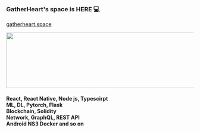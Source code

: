 ### GatherHeart's space is HERE 💻
  [gatherheart.space](http://gatherheart.space)
<p align="center">
  <a href="http://gatherheart.space"><img src="https://cdn.pixabay.com/photo/2017/08/30/01/05/milky-way-2695569_960_720.jpg" height="150" width="1000"></a>
</p>
<h4> React, React Native, Node js, Typescirpt <br />
ML, DL, Pytorch, Flask <br />
Blockchain, Solidity <br />
Network, GraphQL, REST API <br /> 
Android NS3 Docker and so on<h4/>

<!--
**gatherheart/gatherheart** is a ✨ _special_ ✨ repository because its `README.md` (this file) appears on your GitHub profile.

Here are some ideas to get you started:

- 🔭 I’m currently working on ...
- 🌱 I’m currently learning ...
- 👯 I’m looking to collaborate on ...
- 🤔 I’m looking for help with ...
- 💬 Ask me about ...
- 📫 How to reach me: ...
- 😄 Pronouns: ...
- ⚡ Fun fact: ...
-->
